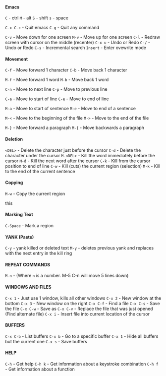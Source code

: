 #### Emacs

`C` - ctrl
`M` - alt
`S` - shift
`s` - space

`C-x C-c` - Quit emacs
`C-g`     - Quit any command

`C-v`    - Move down for one screen
`M-v`    - Move up for one screen
`C-l`    - Redraw screen with cursor on the middle (recenter)
`C-x u`  - Undo or Redo
`C-/`    - Undo or Redo
`C-s`    - Incremental search
`Insert` - Enter ovewrite mode


#### Movement
`C-f` - Move forward 1 character
`C-b` - Move back 1 character

`M-f` - Move forward 1 word
`M-b` - Move back 1 word

`C-n` - Move to next line
`C-p` - Move to previous line

`C-a` - Move to start of line
`C-e` - Move to end of line

`M-a` - Move to start of sentence
`M-e` - Move to end of a sentence

`M-<` - Move to the beginning of the file
`M->` - Move to the end of the file

`M-}` - Move forward a paragraph
`M-{` - Move backwards a paragraph 


#### Deletion
`<DEL>`   - Delete the character just before the cursor
`C-d`     - Delete the character under the cursor
`M-<DEL>` - Kill the word immediately before the cursor
`M-d`	  - Kill the next word after the cursor
`C-k`     - Kill from the cursor position to end of line
`C-w`     - Kill (cuts) the current region (selection)
`M-k`	  - Kill to the end of the current sentence


#### Copying
`M-w` - Copy the current region

this


#### Marking Text
`C-Space` - Mark a region


#### YANK (Paste)
`C-y` - yank killed or deleted text
`M-y` - deletes previous yank and replaces with the next entry in the kill ring


#### REPEAT COMMANDS
`M-n` - (Where `n` is a number. M-5 C-n will move 5 lines down)


#### WINDOWS AND FILES
`C-x 1`   - Just use 1 window, kills all other windows
`C-x 2`   - New window at the bottom
`C-x 3`   - New window on the right
`C-x C-f` - Find a file
`C-x C-s` - Save the file
`C-x C-w` - Save as
`C-x C-v` - Replace the file that was just opened (Find alternate file)
`C-x i`   - Insert file into current location of the cursor


#### BUFFERS
`C-x C-b` - List buffers
`C-x b`   - Go to a specific buffer
`C-x 1`   - Hide all buffers but the current one
`C-x s`   - Save buffers

#### HELP
`C-h` - Get help
`C-h k` - Get information about a keystroke combination
`C-h f` - Get information about a function